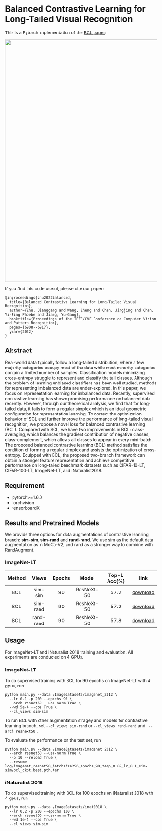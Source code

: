 # Balanced Contrastive Learning for Long-Tailed Visual Recognition

This is a Pytorch implementation of the [BCL paper](https://openaccess.thecvf.com/content/CVPR2022/papers/Zhu_Balanced_Contrastive_Learning_for_Long-Tailed_Visual_Recognition_CVPR_2022_paper.pdf):
<p align="center">
<img src="https://github.com/FlamieZhu/BCL/blob/main/img/bcl.png" width="800">
</p>

If you find this code useful, please cite our paper:
```
@inproceedings{zhu2022balanced,
  title={Balanced Contrastive Learning for Long-Tailed Visual Recognition},
  author={Zhu, Jianggang and Wang, Zheng and Chen, Jingjing and Chen, Yi-Ping Phoebe and Jiang, Yu-Gang},
  booktitle={Proceedings of the IEEE/CVF Conference on Computer Vision and Pattern Recognition},
  pages={6908--6917},
  year={2022}
}
```
## Abstract
Real-world data typically follow a long-tailed distribution, where a few majority categories occupy most of the data while most minority categories contain a limited number of samples. Classification models minimizing cross-entropy struggle to represent and classify the tail classes. Although the problem of learning unbiased classifiers has been well studied, methods for representing imbalanced data are under-explored. In this paper, we focus on representation learning for imbalanced data. Recently, supervised contrastive learning has shown promising performance on balanced data recently. However, through our theoretical analysis, we find that for long-tailed data, it fails to form a regular simplex which is an ideal geometric configuration for representation learning. To correct the optimization behavior of SCL and further improve the performance of long-tailed visual recognition, we propose a novel loss for balanced contrastive learning (BCL). Compared with SCL, we have two improvements in BCL: class-averaging, which balances the gradient contribution of negative classes; class-complement, which allows all classes to appear in every mini-batch. The proposed balanced contrastive learning (BCL) method satisfies the condition of forming a regular simplex and assists the optimization of cross-entropy. Equipped with BCL, the proposed two-branch framework can obtain a stronger feature representation and achieve competitive performance on long-tailed benchmark datasets such as CIFAR-10-LT, CIFAR-100-LT, ImageNet-LT, and iNaturalist2018.

## Requirement
- pytorch>=1.6.0
- torchvision
- tensorboardX

## Results and Pretrained Models
We provide three options for data augmentations of contrastive leanring branch: **sim-sim**, **sim-rand** and **rand-rand**. We use sim as the default data augmentation as in MoCo-V2, and rand as a stronger way to combine with RandAugment.
### ImageNet-LT 
 | Method | Views |Epochs| Model | Top-1 Acc(%) | link | 
 | :---: | :---: |:---: | :---: | :---: | :---: | 
 |BCL| sim-sim  | 90 | ResNeXt-50   | 57.2 | [download](https://drive.google.com/file/d/1HLdH6B4yNcLTpnW9azVjWTZUsCVGCAUY/view?usp=sharing) | 
 |BCL| sim-rand | 90 | ResNeXt-50   | 57.2 | [download](https://drive.google.com/file/d/1r4tkh8zxBp6mjFGfupOpJEvUfx9UPT_4/view?usp=sharing)|
 |BCL| rand-rand | 90 | ResNeXt-50   | 57.8 | [download](https://drive.google.com/file/d/1UXYceJXMybkipkTgznfnpTLidoLdNfcy/view?usp=sharing) |
 
## Usage
For ImageNet-LT and iNaturalist 2018 training and evaluation. All experiments are conducted on 4 GPUs.
### ImageNet-LT 
To do supervised training with BCL for 90 epochs on ImageNet-LT with 4 gpus, run
```
python main.py --data /ImageDatasets/imagenet_2012 \
  --lr 0.1 -p 200 --epochs 90 \
  --arch resnet50 --use-norm True \
  --wd 5e-4 --cos True \
  --cl_views sim-sim
```
To run BCL with other augmentation stragey and models for contrastive learning branch, set `--cl_views sim-rand` or `--cl_views rand-rand` and ` --arch resnext50` .


To evaluate the performance on the test set, run
```
python main.py --data /ImageDatasets/imagenet_2012 \
  --arch resnet50 --use-norm True \
  --p 10 --reload True \
  --resume log/imagenet_resnet50_batchsize256_epochs_90_temp_0.07_lr_0.1_sim-sim/bcl_ckpt.best.pth.tar
```
### iNaturalist 2018 
To do supervised training with BCL for 100 epochs on iNaturalist 2018 with 4 gpus, run
```
python main.py --data /ImageDatasets/inat2018 \
  --lr 0.2 -p 200 --epochs 100 \
  --arch resnet50 --use-norm True \
  --wd 1e-4 --cos True \
  --cl_views sim-sim
```
